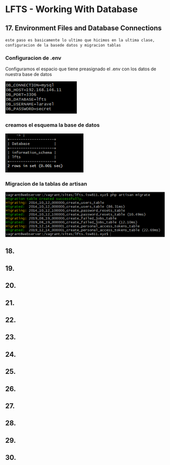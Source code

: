 # LFTS - Working With Database

## 17. Environment Files and Database Connections
    este paso es basicamente lo ultimo que hicimos en la ultima clase, configuracion de la basede datos y migracion tablas

### Configuracion de .env 
Configuramos el espacio que tiene preasignado el .env con los datos de nuestra base de datos

![Terminal bash]( ./Images/configuracion%20de%20la%20conexion%20a%20la%20base%20de%20datos.PNG "Configuramos el espacio que tiene preasignado el .env con los datos de nuestra base de datos")

### creamos el esquema la base de datos

![Terminal bash]( ./Images/confirmacion%20de%20creacion%20de%20tabla%20en%20base%20de%20datos.PNG "Confirmacion de la creacion de la base de datos lfts")

###  Migracion de la tablas de artisan

![Terminal bash]( ./Images/confirmacion%20de%20la%20migracion%20db.PNG "Creacion de tablas")

## 18. 
## 19. 
## 20. 
## 21. 
## 22. 
## 23. 
## 24. 
## 25. 
## 26. 
## 27. 
## 28. 
## 29. 
## 30. 
 
